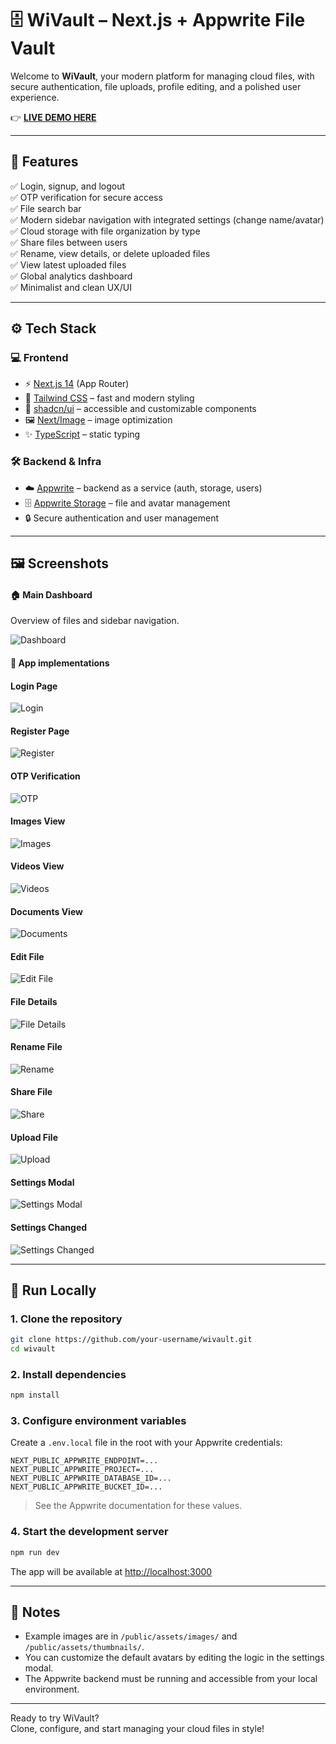 # 🗄️ WiVault – Next.js + Appwrite File Vault

Welcome to **WiVault**, your modern platform for managing cloud files, with secure authentication, file uploads, profile editing, and a polished user experience.

👉 **[LIVE DEMO HERE](#)**

---

## 🚀 Features

✅ Login, signup, and logout  
✅ OTP verification for secure access  
✅ File search bar  
✅ Modern sidebar navigation with integrated settings (change name/avatar)  
✅ Cloud storage with file organization by type  
✅ Share files between users  
✅ Rename, view details, or delete uploaded files  
✅ View latest uploaded files  
✅ Global analytics dashboard  
✅ Minimalist and clean UX/UI

---

## ⚙️ Tech Stack

### 💻 Frontend

- ⚡️ [Next.js 14](https://nextjs.org/) (App Router)
- 🎨 [Tailwind CSS](https://tailwindcss.com/) – fast and modern styling
- 🧩 [shadcn/ui](https://ui.shadcn.com/) – accessible and customizable components
- 🖼️ [Next/Image](https://nextjs.org/docs/pages/api-reference/components/image) – image optimization
- ✨ [TypeScript](https://www.typescriptlang.org/) – static typing

### 🛠️ Backend & Infra

- ☁️ [Appwrite](https://appwrite.io/) – backend as a service (auth, storage, users)
- 🗄️ [Appwrite Storage](https://appwrite.io/docs/products/storage) – file and avatar management
- 🔒 Secure authentication and user management

---

## 🖼️ Screenshots

#### 🏠 Main Dashboard
Overview of files and sidebar navigation.

![Dashboard](public/assets/thumbnails/dashboard.png)

#### 📸 App implementations

#### Login Page
![Login](public/assets/thumbnails/login.png)

#### Register Page
![Register](public/assets/thumbnails/registro.png)

#### OTP Verification
![OTP](public/assets/thumbnails/OTP.png)

#### Images View
![Images](public/assets/thumbnails/imagenes.png)

#### Videos View
![Videos](public/assets/thumbnails/videos.png)

#### Documents View
![Documents](public/assets/thumbnails/documents.png)

#### Edit File
![Edit File](public/assets/thumbnails/edit.png)

#### File Details
![File Details](public/assets/thumbnails/details.png)

#### Rename File
![Rename](public/assets/thumbnails/rename.png)

#### Share File
![Share](public/assets/thumbnails/share.png)

#### Upload File
![Upload](public/assets/thumbnails/upload.png)

#### Settings Modal
![Settings Modal](public/assets/thumbnails/settings.png)

#### Settings Changed
![Settings Changed](public/assets/thumbnails/settings-changed.png)

---

## 📂 Run Locally

### 1. Clone the repository

```bash
git clone https://github.com/your-username/wivault.git
cd wivault
```

### 2. Install dependencies

```bash
npm install
```

### 3. Configure environment variables

Create a `.env.local` file in the root with your Appwrite credentials:

```
NEXT_PUBLIC_APPWRITE_ENDPOINT=...
NEXT_PUBLIC_APPWRITE_PROJECT=...
NEXT_PUBLIC_APPWRITE_DATABASE_ID=...
NEXT_PUBLIC_APPWRITE_BUCKET_ID=...
```

> See the Appwrite documentation for these values.

### 4. Start the development server

```bash
npm run dev
```

The app will be available at [http://localhost:3000](http://localhost:3000)

---

## 📢 Notes

- Example images are in `/public/assets/images/` and `/public/assets/thumbnails/`.
- You can customize the default avatars by editing the logic in the settings modal.
- The Appwrite backend must be running and accessible from your local environment.

---

Ready to try WiVault?  
Clone, configure, and start managing your cloud files in style!

